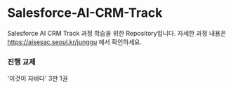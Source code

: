 # Salesforce-AI-CRM-Track
Salesforce AI CRM Track 과정 학습을 위한 Repository입니다.
자세한 과정 내용은 https://aisesac.seoul.kr/junggu 에서 확인하세요.

### 진행 교제
'이것이 자바다' 3판 1권
